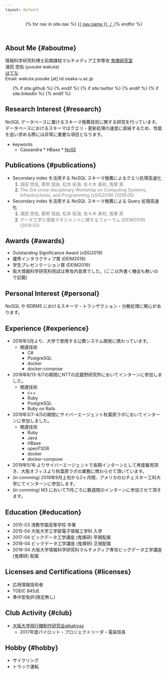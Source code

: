 ```yaml
---
layout: default 
---
```


<header class="bloghead">
    <nav class="bloghead-nav">
        {% for nav in site.nav %}
        <a class="text-link" href="{{ nav.href }}">{{ nav.name }}<span> &nbsp;/&nbsp; </span></a> {% endfor %}
    </nav>
</header>

## About Me {#aboutme}

情報科学研究科博士前期課程マルチメディア工学専攻
<a class="text-link" href="http://www-bigdata.ist.osaka-u.ac.jp/ja/home/">鬼塚研究室</a>  
涌田 悠佑 (yusuke wakuta)  
<a class="text-link" href="https://yusuke-haimenhikou.hatenablog.com">はてな</a>  
Email:  wakuta.yusuke [at] ist.osaka-u.ac.jp  
<ul class="social">
            {% if site.github %}
            <a type="button" href="http://github.com/{{ site.github }}">
                <i class="fa fa-github"></i>
            </a>
            {% endif %} {% if site.twitter %}
            <a type="button" href="http://twitter.com/{{ site.twitter }}">
                <i class="fa fa-twitter"></i>
            </a>
            {% endif %} {% if site.linkedin %}
            <a type="button" href="http://linkedin.com/in/{{ site.linkedin }}">
                <i class="fa fa-linkedin"></i>
            </a>
            {% endif %}
        </ul>

## Research Interest {#research}

NoSQL データベースに置けるスキーマ推薦技術に関する研究を行っています。データベースにおけるスキーマはクエリ・更新処理の速度に直結するため、性能を追い求める際には非常に重要な項目となります。

* keywords
    * Cassandra * HBase * <a class="text-link" href="https://github.com/michaelmior/NoSE">NoSE</a>

## Publications {#publications}

* Secondary index を活用する NoSQL スキーマ推薦によるクエリ処理高速化
  <ol>
     <li><span style="color: #808080; background-color: transparent">涌田 悠佑, 善明 晃由, 松本 拓海, 佐々木 勇和, 鬼塚 真</span></li> 
     <li><span style="color: #808080; background-color: transparent">The 3rd cross-disciplinary Workshop on Computing Systems, Infrastructures, and Programming (xSIG2019) (2019.05)</span></li> 
  </ol>
* Secondary index を活用する NoSQL スキーマ推薦による Query 処理高速化
  <ol>
     <li><span style="color: #808080; background-color: transparent">涌田 悠佑, 善明 晃由, 松本 拓海, 佐々木 勇和, 鬼塚 真</span></li> 
     <li><span style="color: #808080; background-color: transparent">データ工学と情報マネジメントに関するフォーラム (DEIM2019) (2019.03)   </span></li> 
  </ol>

## Awards {#awards}

* Outstanding Significance Award (xSIG2019)
* 優秀インタラクティブ賞 (DEIM2019)
* 学生プレゼンテーション賞 (DEIM2019)
* 阪大情報科学研究科院試は専攻内首席でした。(ここ以外書く機会も無いので記載)

## Personal Interest {#personal}

NoSQL や RDBMS におけるスキーマ・トランザクション・分散処理に関心があります。

## Experience {#experience}

* 2016年3月より、大学で使用する公費システム開発に携わっています。
    * 関連技術
        * C#
        * PostgreSQL
        * docker
        * docker-compose
* 2018年8/13-9/7の期間にNTTの武蔵野研究所においてインターンに参加しました。
   * 関連技術
        * c++
        * Ruby
        * PostgreSQL
        * Ruby on Rails
* 2019年3/7-4/5の期間にサイバーエージェント秋葉原ラボにおいてインターンに参加しました。
   * 関連技術
        * Ruby
        * Java
        * HBase
        * openTSDB
        * docker
        * docker-compose
* 2019年5/16 よりサイバーエージェントで長期インターンとして再度雇用頂き、大阪オフィスより秋葉原ラボの業務に携わらせて頂いています。
* (in comming) 2019年9月上旬から2ヶ月間、アメリカのロチェスター工科大学にてインターンに参加します。
* (in comming) M3 において11月ごろに数週間のインターンに参加させて頂きます。

## Education {#education}

* 2015-03 清教学園高等学校 卒業
* 2015-04 大阪大学工学部電子情報工学科 入学
* 2017-04 ビックデータ工学講座 (鬼塚研) 早期配属
* 2018-04 ビックデータ工学講座 (鬼塚研) 正規配属
* 2019-04 大阪大学情報科学研究科マルチメディア専攻ビッグデータ工学講座 (鬼塚研) 配属 

## Licenses and Certifications {#licenses}

* 応用情報技術者
* TOEIC 845点
* 準中型免許(限定無し)

## Club Activity {#club}

* <a class="text-link" href="http://albatross-osaka.net/">大阪大学飛行機制作研究会albatross</a>  
    * 2017年度パイロット・プロジェクトリーダ・電装班長

## Hobby {#hobby}

* サイクリング
* トラック運転
